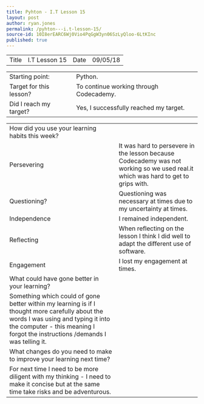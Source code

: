 ```yaml
---
title: Pyhton - I.T Lesson 15
layout: post
author: ryan.jones
permalink: /pyhton---i.t-lesson-15/
source-id: 10I8erEARC6Wj0Vio4PqGgW3yn06SzLyQloo-6LtKInc
published: true
---
```

<table>
  <tr>
    <td>Title</td>
    <td>I.T Lesson 15</td>
    <td>Date</td>
    <td>09/05/18</td>
  </tr>
</table>


<table>
  <tr>
    <td>Starting point:</td>
    <td>Python.</td>
  </tr>
  <tr>
    <td>Target for this lesson?</td>
    <td>To continue working through Codecademy.</td>
  </tr>
  <tr>
    <td>Did I reach my target? </td>
    <td>Yes, I successfully reached my target.</td>
  </tr>
</table>


<table>
  <tr>
    <td>How did you use your learning habits this week?</td>
    <td></td>
  </tr>
  <tr>
    <td>Persevering</td>
    <td>It was hard to persevere in the lesson because Codecademy was not working so we used real.it which was hard to get to grips with.</td>
  </tr>
  <tr>
    <td>Questioning?</td>
    <td>Questioning was necessary at times due to my uncertainty at times.</td>
  </tr>
  <tr>
    <td>Independence</td>
    <td>I remained independent.</td>
  </tr>
  <tr>
    <td>Reflecting</td>
    <td>When reflecting on the lesson I think I did well to adapt the different use of software.</td>
  </tr>
  <tr>
    <td>Engagement</td>
    <td>I lost my engagement at times.</td>
  </tr>
  <tr>
    <td>What could have gone better in your learning?</td>
    <td></td>
  </tr>
  <tr>
    <td>Something which could of gone better within my learning is if I thought more carefully about the words I was using and typing it into the computer - this meaning I forgot the instructions /demands I was telling it.</td>
    <td></td>
  </tr>
  <tr>
    <td>What changes do you need to make to improve your learning next time?</td>
    <td></td>
  </tr>
  <tr>
    <td>For next time I need to be more diligent with my thinking - I need to make it concise but at the same time take risks and be adventurous.</td>
    <td></td>
  </tr>
</table>


